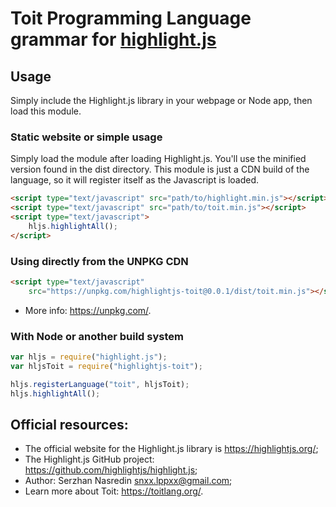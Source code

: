 # Toit Programming Language grammar for [highlight.js](https://highlightjs.org/)

## Usage

Simply include the Highlight.js library in your webpage or Node app, then load this module.

### Static website or simple usage

Simply load the module after loading Highlight.js.
You'll use the minified version found in the dist directory.
This module is just a CDN build of the language,
so it will register itself as the Javascript is loaded.

```html
<script type="text/javascript" src="path/to/highlight.min.js"></script>
<script type="text/javascript" src="path/to/toit.min.js"></script>
<script type="text/javascript">
    hljs.highlightAll();
</script>
```

### Using directly from the UNPKG CDN

```html
<script type="text/javascript"
    src="https://unpkg.com/highlightjs-toit@0.0.1/dist/toit.min.js"></script>
```

- More info: <https://unpkg.com/>.

### With Node or another build system

```javascript
var hljs = require("highlight.js");
var hljsToit = require("highlightjs-toit");

hljs.registerLanguage("toit", hljsToit);
hljs.highlightAll();
```

## Official resources:

- The official website for the Highlight.js library is <https://highlightjs.org/>;
- The Highlight.js GitHub project: <https://github.com/highlightjs/highlight.js>;
- Author: Serzhan Nasredin <snxx.lppxx@gmail.com>;
- Learn more about Toit: <https://toitlang.org/>.
